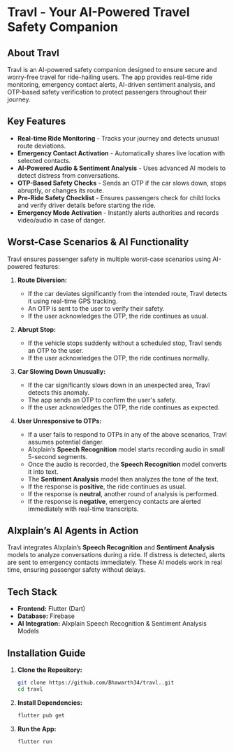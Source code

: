# Travl - Your AI-Powered Travel Safety Companion  

## About Travl  
Travl is an AI-powered safety companion designed to ensure secure and worry-free travel for ride-hailing users. The app provides real-time ride monitoring, emergency contact alerts, AI-driven sentiment analysis, and OTP-based safety verification to protect passengers throughout their journey.  

## Key Features  
- **Real-time Ride Monitoring** - Tracks your journey and detects unusual route deviations.  
- **Emergency Contact Activation** - Automatically shares live location with selected contacts.  
- **AI-Powered Audio & Sentiment Analysis** - Uses advanced AI models to detect distress from conversations.  
- **OTP-Based Safety Checks** - Sends an OTP if the car slows down, stops abruptly, or changes its route.  
- **Pre-Ride Safety Checklist** - Ensures passengers check for child locks and verify driver details before starting the ride.  
- **Emergency Mode Activation** - Instantly alerts authorities and records video/audio in case of danger.  

## Worst-Case Scenarios & AI Functionality  
Travl ensures passenger safety in multiple worst-case scenarios using AI-powered features:  

1. **Route Diversion:**  
   - If the car deviates significantly from the intended route, Travl detects it using real-time GPS tracking.  
   - An OTP is sent to the user to verify their safety.  
   - If the user acknowledges the OTP, the ride continues as usual.  

2. **Abrupt Stop:**  
   - If the vehicle stops suddenly without a scheduled stop, Travl sends an OTP to the user.  
   - If the user acknowledges the OTP, the ride continues normally.  

3. **Car Slowing Down Unusually:**  
   - If the car significantly slows down in an unexpected area, Travl detects this anomaly.  
   - The app sends an OTP to confirm the user's safety.  
   - If the user acknowledges the OTP, the ride continues as expected.  

4. **User Unresponsive to OTPs:**  
   - If a user fails to respond to OTPs in any of the above scenarios, Travl assumes potential danger.  
   - AIxplain’s **Speech Recognition** model starts recording audio in small 5-second segments.  
   - Once the audio is recorded, the **Speech Recognition** model converts it into text.  
   - The **Sentiment Analysis** model then analyzes the tone of the text.  
   - If the response is **positive**, the ride continues as usual.  
   - If the response is **neutral**, another round of analysis is performed.  
   - If the response is **negative**, emergency contacts are alerted immediately with real-time transcripts.  

## AIxplain’s AI Agents in Action  
Travl integrates AIxplain’s **Speech Recognition** and **Sentiment Analysis** models to analyze conversations during a ride. If distress is detected, alerts are sent to emergency contacts immediately. These AI models work in real time, ensuring passenger safety without delays.  

## Tech Stack  
- **Frontend:** Flutter (Dart)  
- **Database:** Firebase
- **AI Integration:** AIxplain Speech Recognition & Sentiment Analysis Models  

## Installation Guide  
1. **Clone the Repository:**  
   ```sh
   git clone https://github.com/Bhawarth34/travl..git
   cd travl
   ```  
2. **Install Dependencies:**  
   ```sh
   flutter pub get
   ```  
3. **Run the App:**  
   ```sh
   flutter run
   ```
